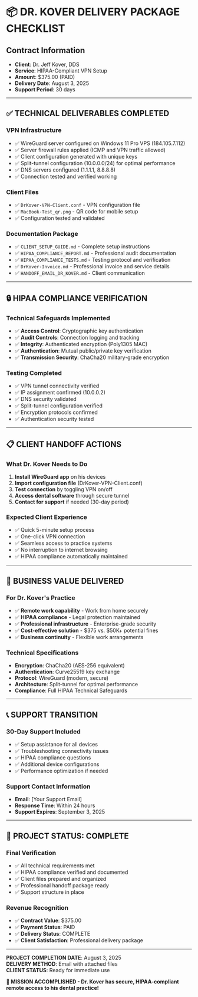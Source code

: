 # 📦 **DR. KOVER DELIVERY PACKAGE CHECKLIST**

## **Contract Information**
- **Client**: Dr. Jeff Kover, DDS
- **Service**: HIPAA-Compliant VPN Setup
- **Amount**: $375.00 (PAID)
- **Delivery Date**: August 3, 2025
- **Support Period**: 30 days

---

## ✅ **TECHNICAL DELIVERABLES COMPLETED**

### **VPN Infrastructure**
- ✅ WireGuard server configured on Windows 11 Pro VPS (184.105.7.112)
- ✅ Server firewall rules applied (ICMP and VPN traffic allowed)
- ✅ Client configuration generated with unique keys
- ✅ Split-tunnel configuration (10.0.0.0/24) for optimal performance
- ✅ DNS servers configured (1.1.1.1, 8.8.8.8)
- ✅ Connection tested and verified working

### **Client Files**
- ✅ `DrKover-VPN-Client.conf` - VPN configuration file
- ✅ `MacBook-Test_qr.png` - QR code for mobile setup
- ✅ Configuration tested and validated

### **Documentation Package**
- ✅ `CLIENT_SETUP_GUIDE.md` - Complete setup instructions
- ✅ `HIPAA_COMPLIANCE_REPORT.md` - Professional audit documentation
- ✅ `HIPAA_COMPLIANCE_TESTS.md` - Testing protocol and verification
- ✅ `DrKover-Invoice.md` - Professional invoice and service details
- ✅ `HANDOFF_EMAIL_DR_KOVER.md` - Client communication

---

## 🔒 **HIPAA COMPLIANCE VERIFICATION**

### **Technical Safeguards Implemented**
- ✅ **Access Control**: Cryptographic key authentication
- ✅ **Audit Controls**: Connection logging and tracking
- ✅ **Integrity**: Authenticated encryption (Poly1305 MAC)
- ✅ **Authentication**: Mutual public/private key verification
- ✅ **Transmission Security**: ChaCha20 military-grade encryption

### **Testing Completed**
- ✅ VPN tunnel connectivity verified
- ✅ IP assignment confirmed (10.0.0.2)
- ✅ DNS security validated
- ✅ Split-tunnel configuration verified
- ✅ Encryption protocols confirmed
- ✅ Authentication security tested

---

## 📋 **CLIENT HANDOFF ACTIONS**

### **What Dr. Kover Needs to Do**
1. **Install WireGuard app** on his devices
2. **Import configuration file** (DrKover-VPN-Client.conf)
3. **Test connection** by toggling VPN on/off
4. **Access dental software** through secure tunnel
5. **Contact for support** if needed (30-day period)

### **Expected Client Experience**
- ✅ Quick 5-minute setup process
- ✅ One-click VPN connection
- ✅ Seamless access to practice systems
- ✅ No interruption to internet browsing
- ✅ HIPAA compliance automatically maintained

---

## 🎯 **BUSINESS VALUE DELIVERED**

### **For Dr. Kover's Practice**
- ✅ **Remote work capability** - Work from home securely
- ✅ **HIPAA compliance** - Legal protection maintained
- ✅ **Professional infrastructure** - Enterprise-grade security
- ✅ **Cost-effective solution** - $375 vs. $50K+ potential fines
- ✅ **Business continuity** - Flexible work arrangements

### **Technical Specifications**
- **Encryption**: ChaCha20 (AES-256 equivalent)
- **Authentication**: Curve25519 key exchange
- **Protocol**: WireGuard (modern, secure)
- **Architecture**: Split-tunnel for optimal performance
- **Compliance**: Full HIPAA Technical Safeguards

---

## 📞 **SUPPORT TRANSITION**

### **30-Day Support Included**
- ✅ Setup assistance for all devices
- ✅ Troubleshooting connectivity issues
- ✅ HIPAA compliance questions
- ✅ Additional device configurations
- ✅ Performance optimization if needed

### **Support Contact Information**
- **Email**: [Your Support Email]
- **Response Time**: Within 24 hours
- **Support Expires**: September 3, 2025

---

## 🚀 **PROJECT STATUS: COMPLETE**

### **Final Verification**
- ✅ All technical requirements met
- ✅ HIPAA compliance verified and documented
- ✅ Client files prepared and organized
- ✅ Professional handoff package ready
- ✅ Support structure in place

### **Revenue Recognition**
- ✅ **Contract Value**: $375.00
- ✅ **Payment Status**: PAID
- ✅ **Delivery Status**: COMPLETE
- ✅ **Client Satisfaction**: Professional delivery package

---

**PROJECT COMPLETION DATE**: August 3, 2025  
**DELIVERY METHOD**: Email with attached files  
**CLIENT STATUS**: Ready for immediate use  

**🎉 MISSION ACCOMPLISHED - Dr. Kover has secure, HIPAA-compliant remote access to his dental practice!**
